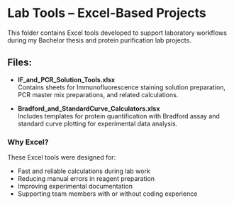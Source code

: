 # Lab Tools – Excel-Based Projects

This folder contains Excel tools developed to support laboratory workflows during my Bachelor thesis and protein purification lab projects.

## Files:

- **IF_and_PCR_Solution_Tools.xlsx**  
  Contains sheets for Immunofluorescence staining solution preparation, PCR master mix preparations, and related calculations.

- **Bradford_and_StandardCurve_Calculators.xlsx**  
  Includes templates for protein quantification with Bradford assay and standard curve plotting for experimental data analysis.

### Why Excel?
These Excel tools were designed for:

-  Fast and reliable calculations during lab work
-  Reducing manual errors in reagent preparation
-  Improving experimental documentation
-  Supporting team members with or without coding experience
